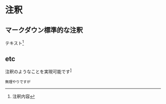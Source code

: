 # 注釈

## マークダウン標準的な注釈

テキスト[^1]
[^1]: 注釈内容

## etc

注釈のようなことを実現可能です<sup>[1](#note1)</sup>

<small id="note1">無理やりですが</small>

